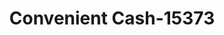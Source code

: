 ---
f_zip-code: 41501
f_state-code: KY
title: Convenient Cash-15373
f_phone: 606-433-1717
f_city-only: Pikeville
f_address: 4503 N Mayo Trl Pikeville
f_location-unique-id: '15373'
slug: convenient-cash-15373
updated-on: '2024-05-30T13:46:58.046Z'
created-on: '2024-05-30T13:36:59.803Z'
published-on: '2024-05-30T13:54:32.469Z'
f_city-state: cms/city/pikeville-ky.md
f_company: cms/company/convenient-cash.md
f_state: cms/state/kentucky.md
layout: '[payday-loan].html'
tags: payday-loan
---